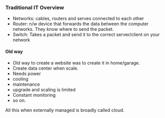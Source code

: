 ### Traditional IT Overview

- Networks: cables, routers and serves connected to each other
- Router: n/w device that forwards the data between the computer networks. They know where to send the packet.
- Switch: Takes a packet and send it to the correct server/client on your network

#### Old way
- Old way to create a website was to create it in home/garage.
- Create data center when scale.
- Needs power
- cooling
- maintenance
- upgrade and scaling is limited
- Constant monitoring
- so on.

All this when externally managed is broadly called cloud.

